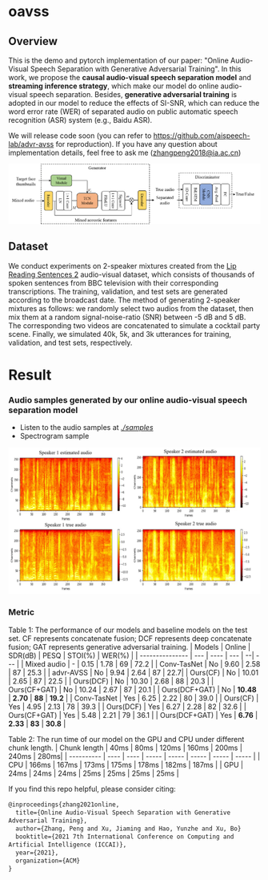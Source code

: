 # oavss

## Overview
This is the demo and pytorch implementation of our paper: "Online Audio-Visual Speech Separation with Generative Adversarial Training". In this work, we propose the **causal audio-visual speech separation model** and **streaming inference strategy**, which make our model do online audio-visual speech separation. Besides, **generative adversarial training** is adopted in our model to reduce the effects of SI-SNR, which can reduce the word error rate (WER) of separated audio on public automatic speech recognition (ASR) system (e.g., Baidu ASR).

We will release code soon (you can refer to https://github.com/aispeech-lab/advr-avss for reproduction). If you have any question about implementation details, feel free to ask me (zhangpeng2018@ia.ac.cn)

<div align=center><img width="700" src="./image/figure2.png" alt="The structure of our proposed model."/></div>

## Dataset
We conduct experiments on 2-speaker mixtures created from the [Lip Reading Sentences 2](http://www.robots.ox.ac.uk/~vgg/data/lip_reading/lrs2.html) audio-visual dataset, which consists of thousands of spoken sentences from BBC television with their corresponding transcriptions. The training, validation, and test sets are generated according to the broadcast date. The method of generating 2-speaker mixtures as follows: we randomly select two audios from the dataset, then mix them at a random signal-noise-ratio (SNR) between -5 dB and 5 dB. The corresponding two videos are concatenated to simulate a cocktail party scene. Finally, we simulated 40k, 5k, and 3k utterances for training, validation, and test sets, respectively.

# Result
### Audio samples generated by our online audio-visual speech separation model
- Listen to the audio samples at [*./samples*](./samples)
- Spectrogram sample
<div align=center><img width="700" src="./image/spec/figure1.png" alt="The spectrogram sample."/></div>

### Metric
Table 1: The performance of our models and baseline models on the test set. CF represents concatenate fusion; DCF represents deep concatenate fusion; GAT represents generative adversarial training.
| Models | Online | SDR(dB) | PESQ | STOI(%) | WER(%) |
| --------------- | --- | ---- | --- | --| --- |
| Mixed audio | - | 0.15 | 1.78 | 69 | 72.2 |
| Conv-TasNet | No | 9.60 | 2.58 | 87 | 25.3 |
| advr-AVSS | No | 9.94 | 2.64 | 87 | 22.7|
| Ours(CF) | No | 10.01 | 2.65 | 87 | 22.5 |
| Ours(DCF) | No | 10.30 | 2.68 | 88 | 20.3 |
| Ours(CF+GAT) | No | 10.24 | 2.67 | 87 | 20.1 |
| Ours(DCF+GAT) | No | **10.48** | **2.70** | **88** | **19.2** |
| Conv-TasNet | Yes | 6.25 | 2.22 | 80 | 39.0 |
| Ours(CF) | Yes | 4.95 | 2.13 | 78 | 39.3 |
| Ours(DCF) | Yes | 6.27 | 2.28 | 82 | 32.6 |
| Ours(CF+GAT) | Yes | 5.48 | 2.21 | 79 | 36.1 |
| Ours(DCF+GAT) | Yes | **6.76** | **2.33** | **83** | **30.8** |

Table 2: The run time of our model on the GPU and CPU under different chunk length.
| Chunk length | 40ms | 80ms | 120ms | 160ms | 200ms | 240ms | 280ms|
| ---------- | ---- | ---- | ----- | ----- | ----- | ----- | ----- |
| CPU | 166ms | 167ms | 173ms | 175ms | 178ms | 182ms | 187ms |
| GPU | 24ms | 24ms | 24ms | 25ms | 25ms | 25ms | 25ms |

If you find this repo helpful, please consider citing:

```
@inproceedings{zhang2021online,
  title={Online Audio-Visual Speech Separation with Generative Adversarial Training},
  author={Zhang, Peng and Xu, Jiaming and Hao, Yunzhe and Xu, Bo}
  booktitle={2021 7th International Conference on Computing and Artificial Intelligence (ICCAI)},
  year={2021},
  organization={ACM}
}
```
